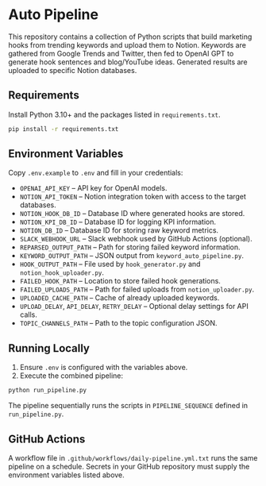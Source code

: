 # Auto Pipeline

This repository contains a collection of Python scripts that build marketing hooks from trending keywords and upload them to Notion. Keywords are gathered from Google Trends and Twitter, then fed to OpenAI GPT to generate hook sentences and blog/YouTube ideas. Generated results are uploaded to specific Notion databases.

## Requirements

Install Python 3.10+ and the packages listed in `requirements.txt`.

```bash
pip install -r requirements.txt
```

## Environment Variables

Copy `.env.example` to `.env` and fill in your credentials:

- `OPENAI_API_KEY` – API key for OpenAI models.
- `NOTION_API_TOKEN` – Notion integration token with access to the target databases.
- `NOTION_HOOK_DB_ID` – Database ID where generated hooks are stored.
- `NOTION_KPI_DB_ID` – Database ID for logging KPI information.
- `NOTION_DB_ID` – Database ID for storing raw keyword metrics.
- `SLACK_WEBHOOK_URL` – Slack webhook used by GitHub Actions (optional).
- `REPARSED_OUTPUT_PATH` – Path for storing failed keyword information.
- `KEYWORD_OUTPUT_PATH` – JSON output from `keyword_auto_pipeline.py`.
- `HOOK_OUTPUT_PATH` – File used by `hook_generator.py` and `notion_hook_uploader.py`.
- `FAILED_HOOK_PATH` – Location to store failed hook generations.
- `FAILED_UPLOADS_PATH` – Path for failed uploads from `notion_uploader.py`.
- `UPLOADED_CACHE_PATH` – Cache of already uploaded keywords.
- `UPLOAD_DELAY`, `API_DELAY`, `RETRY_DELAY` – Optional delay settings for API calls.
- `TOPIC_CHANNELS_PATH` – Path to the topic configuration JSON.

## Running Locally

1. Ensure `.env` is configured with the variables above.
2. Execute the combined pipeline:

```bash
python run_pipeline.py
```

The pipeline sequentially runs the scripts in `PIPELINE_SEQUENCE` defined in `run_pipeline.py`.

## GitHub Actions

A workflow file in `.github/workflows/daily-pipeline.yml.txt` runs the same pipeline on a schedule. Secrets in your GitHub repository must supply the environment variables listed above.

